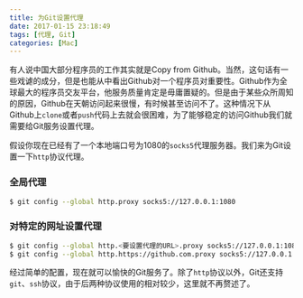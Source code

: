 ```yaml
---
title: 为Git设置代理
date: 2017-01-15 23:18:49
tags: [代理, Git]
categories: [Mac]
---
```


有人说中国大部分程序员的工作其实就是Copy from Github。当然，这句话有一些戏谑的成分，但是也能从中看出Github对一个程序员对重要性。Github作为全球最大的程序员交友平台，他服务质量肯定是毋庸置疑的。但是由于某些众所周知的原因，Github在天朝访问起来很慢，有时候甚至访问不了。这种情况下从Github上`clone`或者`push`代码上去就会很困难，为了能够稳定的访问Github我们就需要给Git服务设置代理。

假设你现在已经有了一个本地端口号为1080的`socks5`代理服务器。我们来为Git设置一下`http`协议代理。

### 全局代理

```bash
$ git config --global http.proxy socks5://127.0.0.1:1080
```

### 对特定的网址设置代理

``` bash
$ git config --global http.<要设置代理的URL>.proxy socks5://127.0.0.1:1080
$ git config --global http.https://github.com.proxy socks5://127.0.0.1:1080
```

经过简单的配置，现在就可以愉快的Git服务了。除了`http`协议以外，Git还支持`git`、`ssh`协议，由于后两种协议使用的相对较少，这里就不再赘述了。
